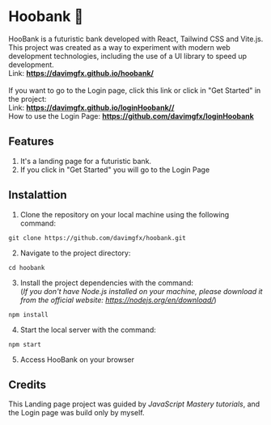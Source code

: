 # Hoobank 🤖
HooBank is a futuristic bank developed with React, Tailwind CSS and Vite.js. This project was created as a way to experiment with modern web development technologies, including the use of a UI library to speed up development. <br>
Link: **https://davimgfx.github.io/hoobank/** <br>  <br>
If you want to go to the Login page, click this link or click in "Get Started" in the project: <br>
Link: **https://davimgfx.github.io/loginHoobank//** <br>
How to use the Login Page: **https://github.com/davimgfx/loginHoobank**
## Features
1. It's a landing page for a futuristic bank.
2. If you click in "Get Started" you will go to the Login Page

## Instalattion

1. Clone the repository on your local machine using the following command:
```
git clone https://github.com/davimgfx/hoobank.git
```

2. Navigate to the project directory:
```
cd hoobank
```

3. Install the project dependencies with the command: <br>
(*If you don't have Node.js installed on your machine, please download it from the official website: https://nodejs.org/en/download/*)
```
npm install
```

4. Start the local server with the command:
```
npm start
```

5. Access HooBank on your browser

## Credits
This Landing page project was guided by *JavaScript Mastery tutorials*, and the Login page was build only by myself.
